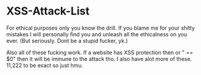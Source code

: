 # XSS-Attack-List
For ethical purposes only you know the drill. If you blame me for your shitty mistakes I will personally find you and unleash all the ethicalness on you ever. (But seriously. Dont be a stupid fucker, yk.)

Also all of these fucking work. If a website has XSS protection then or " == $0" then it will be immune to the attack tho. I also have alot more of these. 11,222 to be exact so just hmu.
